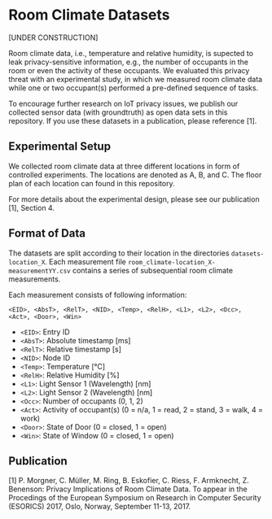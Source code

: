 # Room Climate Datasets

[UNDER CONSTRUCTION]

Room climate data, i.e., temperature and relative humidity, is supected to leak privacy-sensitive information, e.g., the number of occupants in the room or even the activity of these occupants. We evaluated this privacy threat with an experimental study, in which we measured room climate data while one or two occupant(s) performed a pre-defined sequence of tasks.

To encourage further research on IoT privacy issues, we publish our collected sensor data (with groundtruth) as open data sets in this repository. If you use these datasets in a publication, please reference [1].

## Experimental Setup

We collected room climate data at three different locations in form of controlled experiments. The locations are denoted as A, B, and C. 
The floor plan of each location can found in this repository.

For more details about the experimental design, please see our publication [1], Section 4.

## Format of Data

The datasets are split according to their location in the directories `datasets-location_X`.
Each measurement file `room_climate-location_X-measurementYY.csv` contains a series of subsequential room climate measurements. 

Each measurement consists of following information:

`<EID>, <AbsT>, <RelT>, <NID>, <Temp>, <RelH>, <L1>, <L2>, <Occ>, <Act>, <Door>, <Win>`

* `<EID>`: Entry ID
* `<AbsT>`: Absolute timestamp [ms]
* `<RelT>`: Relative timestamp [s]
* `<NID>`: Node ID
* `<Temp>`: Temperature [°C]
* `<RelH>`: Relative Humidity [%]
* `<L1>`: Light Sensor 1 (Wavelength) [nm]
* `<L2>`: Light Sensor 2 (Wavelength) [nm]
* `<Occ>`: Number of occupants (0, 1, 2)
* `<Act>`: Activity of occupant(s) (0 = n/a, 1 = read, 2 = stand, 3 = walk, 4 = work)
* `<Door>`: State of Door (0 = closed, 1 = open)
* `<Win>`: State of Window (0 = closed, 1 = open)

## Publication

[1] P. Morgner, C. Müller, M. Ring, B. Eskofier, C. Riess, F. Armknecht, Z. Benenson: Privacy Implications of Room Climate Data. To appear in the Procedings of the European Symposium on Research in Computer Security (ESORICS) 2017, Oslo, Norway, September 11-13, 2017. 
